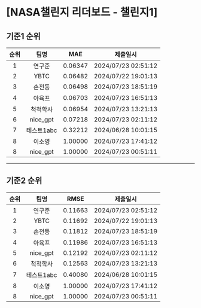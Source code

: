 # [NASA챌린지 리더보드 - 챌린지1]
## 기준1 순위
| 순위 | 팀명 | MAE | 제출일시 |
|:----:|:----:|:-----:|:----:|
| 1 | 연구준 | 0.06347 | 2024/07/23 02:51:12 |
| 2 | YBTC | 0.06482 | 2024/07/22 19:01:13 |
| 3 | 손전등 | 0.06498 | 2024/07/23 18:51:19 |
| 4 | 아육프 | 0.06703 | 2024/07/23 16:51:13 |
| 5 | 척척학사 | 0.06954 | 2024/07/23 13:21:13 |
| 6 | nice_gpt | 0.07218 | 2024/07/23 02:11:12 |
| 7 | 테스트1abc | 0.32212 | 2024/06/28 10:01:15 |
| 8 | 이소영 | 1.00000 | 2024/07/23 17:41:12 |
| 8 | nice_gpt | 1.00000 | 2024/07/23 00:51:11 |
___
## 기준2 순위
| 순위 | 팀명 | RMSE | 제출일시 |
|:----:|:----:|:-----:|:----:|
| 1 | 연구준 | 0.11663 | 2024/07/23 02:51:12 |
| 2 | YBTC | 0.11692 | 2024/07/22 19:01:13 |
| 3 | 손전등 | 0.11812 | 2024/07/23 18:51:19 |
| 4 | 아육프 | 0.11986 | 2024/07/23 16:51:13 |
| 5 | nice_gpt | 0.12192 | 2024/07/23 02:11:12 |
| 6 | 척척학사 | 0.12563 | 2024/07/23 13:21:13 |
| 7 | 테스트1abc | 0.40080 | 2024/06/28 10:01:15 |
| 8 | 이소영 | 1.00000 | 2024/07/23 17:41:12 |
| 8 | nice_gpt | 1.00000 | 2024/07/23 00:51:11 |
